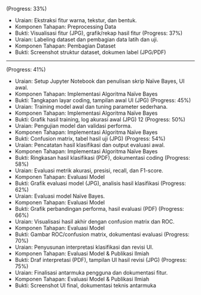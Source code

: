 (Progress: 33%)
-  Uraian: Ekstraksi fitur warna, tekstur, dan bentuk.
-  Komponen Tahapan: Preprocessing Data
-  Bukti: Visualisasi fitur (JPG), grafik/rekap hasil fitur
 (Progress: 37%)
-  Uraian: Labeling dataset dan pembagian data latih dan uji.
-  Komponen Tahapan: Pembagian Dataset
-  Bukti: Screenshot struktur dataset, dokumen label (JPG/PDF)

  -------------------------------------------------

 (Progress: 41%)
-  Uraian: Setup Jupyter Notebook dan penulisan skrip Naïve Bayes, UI awal.
-  Komponen Tahapan: Implementasi Algoritma Naïve Bayes
-  Bukti: Tangkapan layar coding, tampilan awal UI (JPG)
 (Progress: 45%)
-  Uraian: Training model awal dan tuning parameter sederhana.
-  Komponen Tahapan: Implementasi Algoritma Naïve Bayes
-  Bukti: Grafik hasil training, log akurasi awal (JPG)
12 (Progress: 50%)
-  Uraian: Pengujian model dan validasi performa.
-  Komponen Tahapan: Implementasi Algoritma Naïve Bayes
-  Bukti: Confusion matrix, tabel hasil uji (JPG)
 (Progress: 54%)
-  Uraian: Pencatatan hasil klasifikasi dan output evaluasi awal.
-  Komponen Tahapan: Implementasi Algoritma Naïve Bayes
-  Bukti: Ringkasan hasil klasifikasi (PDF), dokumentasi coding
 (Progress: 58%)
-  Uraian: Evaluasi metrik akurasi, presisi, recall, dan F1-score.
-  Komponen Tahapan: Evaluasi Model
-  Bukti: Grafik evaluasi model (JPG), analisis hasil klasifikasi
 (Progress: 62%)
-  Uraian: Evaluasi model Naïve Bayes.
-  Komponen Tahapan: Evaluasi Model
-  Bukti: Grafik perbandingan performa, hasil evaluasi (PDF)
 (Progress: 66%)
-  Uraian: Visualisasi hasil akhir dengan confusion matrix dan ROC.
-  Komponen Tahapan: Evaluasi Model
-  Bukti: Gambar ROC/confusion matrix, dokumentasi evaluasi
 (Progress: 70%)
-  Uraian: Penyusunan interpretasi klasifikasi dan revisi UI.
-  Komponen Tahapan: Evaluasi Model & Publikasi Ilmiah
-  Bukti: Draf interpretasi (PDF), tampilan UI hasil revisi (JPG)
 (Progress: 75%)
-  Uraian: Finalisasi antarmuka pengguna dan dokumentasi fitur.
-  Komponen Tahapan: Evaluasi Model & Publikasi Ilmiah
-  Bukti: Screenshot UI final, dokumentasi teknis antarmuka